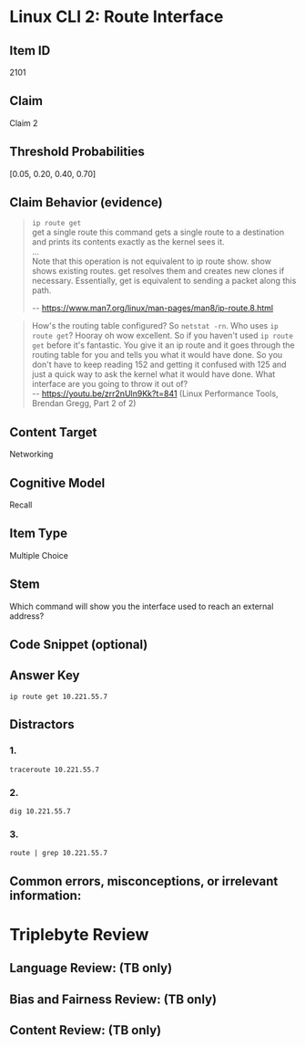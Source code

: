 # Linux CLI 2: Route Interface

## Item ID
2101

## Claim
Claim 2

## Threshold Probabilities
[0.05, 0.20, 0.40, 0.70]

## Claim Behavior (evidence)
> `ip route get`  
>               get a single route
>               this command gets a single route to a destination and
>               prints its contents exactly as the kernel sees it.  
> ...  
> Note that this operation is not equivalent to ip route
>               show.  show shows existing routes.  get resolves them and
>               creates new clones if necessary. Essentially, get is
>               equivalent to sending a packet along this path.  
>
> -- https://www.man7.org/linux/man-pages/man8/ip-route.8.html

> How's the routing table configured? So `netstat -rn`. Who uses `ip route get`? Hooray oh wow excellent.  So if you haven't used `ip route get` before it's fantastic.  You give it an ip route and it goes through the routing table for you and tells you what it would have done.  So you don't have to keep reading 152 and getting it confused with 125 and just a quick way to ask the kernel what it would have done.  What interface are you going to throw it out of?  
> -- https://youtu.be/zrr2nUln9Kk?t=841 (Linux Performance Tools, Brendan Gregg, Part 2 of 2)

## Content Target
Networking

## Cognitive Model
Recall

## Item Type
Multiple Choice

## Stem
Which command will show you the interface used to reach an external address?

## Code Snippet (optional)

## Answer Key
```
ip route get 10.221.55.7
```

## Distractors
### 1.
```
traceroute 10.221.55.7
```

### 2.
```
dig 10.221.55.7
```

### 3.
```
route | grep 10.221.55.7
```

## Common errors, misconceptions, or irrelevant information:

# Triplebyte Review

## Language Review: (TB only)

## Bias and Fairness Review: (TB only)

## Content Review: (TB only)

